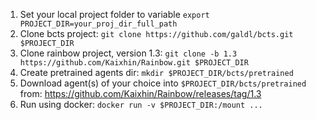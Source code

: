 1. Set your local project folder to variable `export PROJECT_DIR=your_proj_dir_full_path`
1. Clone bcts project:
 ``git clone https://github.com/galdl/bcts.git $PROJECT_DIR``
2. Clone rainbow project, version 1.3:
``git clone -b 1.3 https://github.com/Kaixhin/Rainbow.git $PROJECT_DIR``
3. Create pretrained agents dir:
``mkdir $PROJECT_DIR/bcts/pretrained``
4. Download agent(s) of your choice into `$PROJECT_DIR/bcts/pretrained` from:
https://github.com/Kaixhin/Rainbow/releases/tag/1.3
6. Run using docker: `docker run -v $PROJECT_DIR:/mount ... `





 